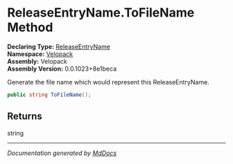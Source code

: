 ﻿<!--  
  <auto-generated>   
    The contents of this file were generated by a tool.  
    Changes to this file may be list if the file is regenerated  
  </auto-generated>   
-->

# ReleaseEntryName.ToFileName Method

**Declaring Type:** [ReleaseEntryName](../index.md)  
**Namespace:** [Velopack](../../index.md)  
**Assembly:** Velopack  
**Assembly Version:** 0.0.1023+8e1beca

Generate the file name which would represent this ReleaseEntryName.

```csharp
public string ToFileName();
```

## Returns

string

___

*Documentation generated by [MdDocs](https://github.com/ap0llo/mddocs)*
